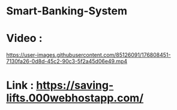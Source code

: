 # Smart-Banking-System

# Video :

https://user-images.githubusercontent.com/85126091/176808451-7130fa26-0d8d-45c2-90c3-5f2a45d06e49.mp4

# Link : https://saving-lifts.000webhostapp.com/ 
